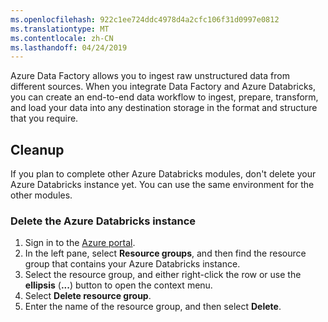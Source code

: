```yaml
---
ms.openlocfilehash: 922c1ee724ddc4978d4a2cfc106f31d0997e0812
ms.translationtype: MT
ms.contentlocale: zh-CN
ms.lasthandoff: 04/24/2019
---
```

Azure Data Factory allows you to ingest raw unstructured data from different sources. When you integrate Data Factory and Azure Databricks, you can create an end-to-end data workflow to ingest, prepare, transform, and load your data into any destination storage in the format and structure that you require. 

## <a name="cleanup"></a>Cleanup

If you plan to complete other Azure Databricks modules, don't delete your Azure Databricks instance yet. You can use the same environment for the other modules.

### <a name="delete-the-azure-databricks-instance"></a>Delete the Azure Databricks instance

1. Sign in to the [Azure portal](https://portal.azure.com?azure-portal=true).
1. In the left pane, select **Resource groups**, and then find the resource group that contains your Azure Databricks instance.
1. Select the resource group, and either right-click the row or use the **ellipsis** (**...**) button to open the context menu.
1. Select **Delete resource group**.
1. Enter the name of the resource group, and then select **Delete**.
